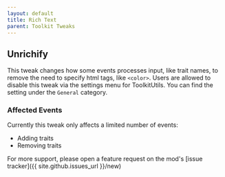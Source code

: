 ```yaml
---
layout: default
title: Rich Text
parent: Toolkit Tweaks
---
```


## Unrichify

This tweak changes how some events processes input, like trait names, to remove
the need to specify html tags, like `<color>`. Users are allowed to disable this
tweak via the settings menu for ToolkitUtils. You can find the setting under the
`General` category.

### Affected Events

Currently this tweak only affects a limited number of events:

- Adding traits
- Removing traits

For more support, please open a feature request on the mod's [issue tracker]({{ site.github.issues_url }}/new)
